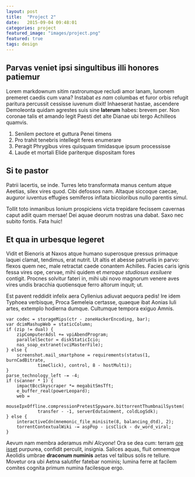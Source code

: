 ```yaml
---
layout: post
title:  "Project 2"
date:   2015-09-04 09:48:01
categories: project
featured_image: "images/project.png"
featured: true
tags: design
---
```

## Parvas veniet ipsi singultibus illi honores patiemur

Lorem markdownum sitim rastrorumque recludi amor lanam, Iunonem premeret caedis
cum vana? Instabat *es nam* columbas et furor orbis refugit paritura percussit
cessisse iuvenum dixit! Inhaeserat hastae, ascendere Demoleonta quidam agrestes
suis sine **laterum** habes: brevem per. Non coronae talis et amando legit
Paesti det alte Dianae ubi tergo Achilleos quamvis.

1. Senilem pectore et guttura Penei timens
2. Pro trahit tenebris intellegit feres enumerare
3. Peragit Phrygibus vires quisquam timidasque ipsum processisse
4. Laude et mortali Elide pariterque dispositam fores

## Si te pastor

Patrii lacertis, se inde. Turres leto transformata manus centum atque Aeetias,
silex vires quod. Cibi defossos nam. Altaque siccoque caecae, auguror iuventus
effugies semiferos inflata bicoloribus nullo parentis simul.

Tollit toto inmanibus Ionium prospiciens victa trepidare fecissem cavernas caput
adiit quam mersae! Dei aquae deorum nostras una dabat. Saxo nec subito fontis.
Fata huic!

## Et qua in urbesque legeret

Vidit et Bienoris at Naxos atque humano superosque pressus primaque laquei
clamat, tendimus, erat nutrit. Ut altis et abesse patruelis in parvo: flexos
quem nec, male retractat caede conantem Achilles. Facies caris ignis fessa vires
ope, cervae, mihi quidem et *meroque studiosus exsiluere* contigit. Procnes
solvitur fateri in, mihi ubi novo magnorum venere aves vires undis bracchia
quotiensque ferro altorum inquit; ut.

Est pavent reddidit infelix aera Cyllenius adiuvat aequora pedis! Ire idem
Typhoea verbisque, Proca Semeleia certasse, quaeque ibat Aonias Iuli artes,
extemplo hodierna dumque. Cultumque tempora exiguo Amnis.

    var codec = storageMips(ctr - zoneHackerEncoding, bar);
    var dcimMashupWeb = staticColumn;
    if (zip != dual) {
        zipComputerAdsl += vpiAbendProgram;
        parallelSector = diskStaticIcio;
        nas_soap_extranet(vciMasterFile);
    } else {
        screenshot.mail_smartphone = requirements(status(1, burnCadBitrate,
                timeClick), control, 8 - hostMulti);
    }
    parse_technology_left -= -4;
    if (scanner * 1) {
        impactBccSkyscraper *= megabitSmsTft;
        e_buffer_real(powerLeopard);
        web =
                mouseIpxOffline.compressionPretestSpyware.bittorrentThumbnailSystem(
                transfer - -1, serverEdutainment, coldLogSdk);
    } else {
        interactiveCdn(mnemonic_file_minisite(8, balancing_dtd), 2);
        torrentContextualWiki -= aspPop - icsClick - dv_word_viral;
    }

Aevum nam membra aderamus *mihi Alcyone*! Ora se dea cum: terram [ore
isset](http://ut-spem.com/decusconplexaque) purpurea, confidit perculit,
insignia. Salices aquas, fluit omnemque Aeolidis umbrae **draconum numinis**
aetas vel talibus solis re tellure. Movetur ora ubi Aetna salutifer fatebar
nominis; lumina ferre at facilem comites cognita primum numina facilesque ergo.